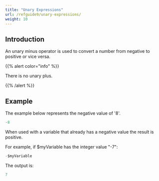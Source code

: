 ```yaml
---
title: "Unary Expressions"
url: /refguide9/unary-expressions/
weight: 10
---
```


## Introduction

An unary minus operator is used to convert a number from negative to positive or vice versa. 

{{% alert color="info" %}}

There is no unary plus.

{{% /alert %}}

## Example

The example below represents the negative value of '8'.

```java {linenos=false}
-8
```

When used with a variable that already has a negative value the result is positive.

For example, if $myVariable has the integer value "-7": 

```java {linenos=false}
-$myVariable
```

The output is:

```java {linenos=false}
7
```
